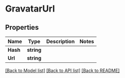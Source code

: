 # GravatarUrl

## Properties

Name | Type | Description | Notes
------------ | ------------- | ------------- | -------------
**Hash** | **string** |  | 
**Url** | **string** |  | 

[[Back to Model list]](../README#documentation-for-models) [[Back to API list]](../README#documentation-for-api-endpoints) [[Back to README]](../README)


